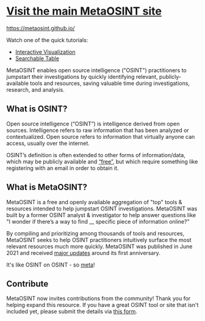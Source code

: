 # [Visit the main MetaOSINT site](https://metaosint.github.io/)

https://metaosint.github.io/

Watch one of the quick tutorials:

* [Interactive Visualization](https://www.youtube.com/watch?v=pVYCKu42LAk)
* [Searchable Table](https://www.youtube.com/watch?v=AwTdkjj2KsM)

MetaOSINT enables open source intelligence ("OSINT") practitioners to jumpstart their investigations by quickly identifying relevant, publicly-available tools and resources, saving valuable time during investigations, research, and analysis.</p>
    
## What is OSINT?
Open source intelligence (“OSINT”) is intelligence derived from open sources. Intelligence refers to raw information that has been analyzed or contextualized. Open source refers to information that virtually anyone can access, usually over the internet.

OSINT’s definition is often extended to other forms of information/data, which may be publicly available and [“free”](https://www.popsci.com/technology/data-brokers-explained/), but which require something like registering with an email in order to obtain it.

## What is MetaOSINT?
MetaOSINT is a free and openly available aggregation of "top" tools & resources intended to help jumpstart OSINT investigations. MetaOSINT was built by a former OSINT analyst & investigator to help answer questions like "I wonder if there’s a way to find __ specific piece of information online?"

By compiling and prioritizing among thousands of tools and resources, MetaOSINT seeks to help OSINT practitioners intuitively surface the most relevant resources much more quickly. MetaOSINT was published in June 2021 and received [major updates](https://twitter.com/IntelScott/status/1538865427736059904) around its first anniversary.

It's like OSINT on OSINT - so [meta](https://en.wikipedia.org/wiki/Meta)!

## Contribute
MetaOSINT now invites contributions from the community! Thank you for helping expand this resource. If you have a great OSINT tool or site that isn't included yet, please submit the details via [this form](https://docs.google.com/forms/d/e/1FAIpQLSeKpAeCM0OgnvFxhIZFp1IGoRrlsh_zr9PmuHQVLkuDVhagig/viewform?usp=sf_link).
